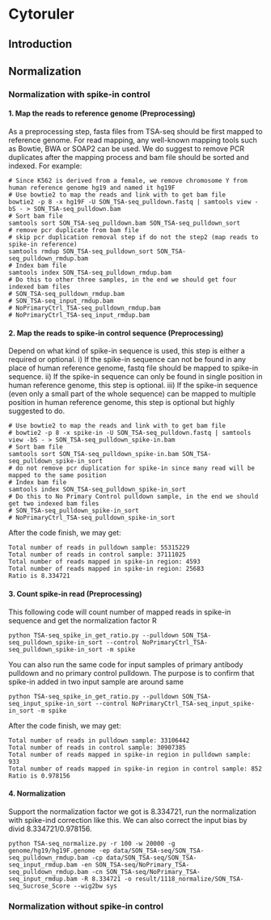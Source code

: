 # Cytoruler

## Introduction


## Normalization

### Normalization with spike-in control

#### 1. Map the reads to reference genome (Preprocessing)

As a preprocessing step, fasta files from TSA-seq should be first mapped to reference genome. For read mapping, any well-known mapping tools such as Bowtie, BWA or SOAP2 can be used. We do suggest to remove PCR duplicates after the mapping process and bam file should be sorted and indexed. For example:
```shell
# Since K562 is derived from a female, we remove chromosome Y from human reference genome hg19 and named it hg19F
# Use bowtie2 to map the reads and link with to get bam file
bowtie2 -p 8 -x hg19F -U SON_TSA-seq_pulldown.fastq | samtools view -bS - > SON_TSA-seq_pulldown.bam
# Sort bam file
samtools sort SON_TSA-seq_pulldown.bam SON_TSA-seq_pulldown_sort
# remove pcr duplicate from bam file
# skip pcr duplication removal step if do not the step2 (map reads to spike-in reference)
samtools rmdup SON_TSA-seq_pulldown_sort SON_TSA-seq_pulldown_rmdup.bam
# Index bam file
samtools index SON_TSA-seq_pulldown_rmdup.bam
# Do this to other three samples, in the end we should get four indexed bam files
# SON_TSA-seq_pulldown_rmdup.bam
# SON_TSA-seq_input_rmdup.bam
# NoPrimaryCtrl_TSA-seq_pulldown_rmdup.bam
# NoPrimaryCtrl_TSA-seq_input_rmdup.bam
```
#### 2. Map the reads to spike-in control sequence (Preprocessing)
Depend on what kind of spike-in sequence is used, this step is either a required or optional. i) If the spike-in sequence can not be found in any place of human reference genome, fastq file should be mapped to spike-in sequence. ii) If the spike-in sequence can only be found in single position in human reference genome, this step is optional. iii) If the spike-in sequence (even only a small part of the whole sequence) can be mapped to multiple position in human reference genome, this step is optional but highly suggested to do.
```shell
# Use bowtie2 to map the reads and link with to get bam file
# bowtie2 -p 8 -x spike-in -U SON_TSA-seq_pulldown.fastq | samtools view -bS - > SON_TSA-seq_pulldown_spike-in.bam
# Sort bam file
samtools sort SON_TSA-seq_pulldown_spike-in.bam SON_TSA-seq_pulldown_spike-in_sort
# do not remove pcr duplication for spike-in since many read will be mapped to the same position
# Index bam file
samtools index SON_TSA-seq_pulldown_spike-in_sort
# Do this to No Primary Control pulldown sample, in the end we should get two indexed bam files
# SON_TSA-seq_pulldown_spike-in_sort
# NoPrimaryCtrl_TSA-seq_pulldown_spike-in_sort

```
After the code finish, we may get:
```shell
Total number of reads in pulldown sample: 55315229
Total number of reads in control sample: 37111025
Total number of reads mapped in spike-in region: 4593
Total number of reads mapped in spike-in region: 25683
Ratio is 8.334721
```

#### 3. Count spike-in read (Preprocessing)
This following code will count number of mapped reads in spike-in sequence and get the normalization factor R
```shell
python TSA-seq_spike_in_get_ratio.py --pulldown SON_TSA-seq_pulldown_spike-in_sort --control NoPrimaryCtrl_TSA-seq_pulldown_spike-in_sort -m spike 
```
You can also run the same code for input samples of primary antibody pulldown and no primary control pulldown. The purpose is to confirm that spike-in added in two input sample are around same
```shell
python TSA-seq_spike_in_get_ratio.py --pulldown SON_TSA-seq_input_spike-in_sort --control NoPrimaryCtrl_TSA-seq_input_spike-in_sort -m spike 
```
After the code finish, we may get:
```shell
Total number of reads in pulldown sample: 33106442
Total number of reads in control sample: 30907385
Total number of reads mapped in spike-in region in pulldown sample: 933
Total number of reads mapped in spike-in region in control sample: 852
Ratio is 0.978156
```

#### 4. Normalization
Support the normalization factor we got is 8.334721, run the normalization with spike-ind correction like this. We can also correct the input bias by divid 8.334721/0.978156. 
```shell
python TSA-seq_normalize.py -r 100 -w 20000 -g genome/hg19/hg19F.genome -ep data/SON_TSA-seq/SON_TSA-seq_pulldown_rmdup.bam -cp data/SON_TSA-seq/SON_TSA-seq_input_rmdup.bam -en SON_TSA-seq/NoPrimary_TSA-seq_pulldown_rmdup.bam -cn SON_TSA-seq/NoPrimary_TSA-seq_input_rmdup.bam -R 8.334721 -o result/1118_normalize/SON_TSA-seq_Sucrose_Score --wig2bw sys
```

### Normalization without spike-in control

